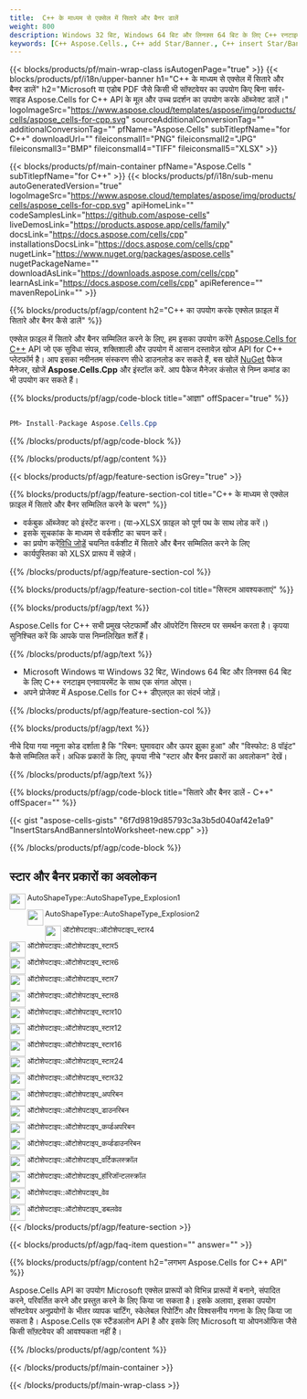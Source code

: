 ```yaml
---
title:  C++ के माध्यम से एक्सेल में सितारे और बैनर डालें
weight: 800
description: Windows 32 बिट, Windows 64 बिट और लिनक्स 64 बिट के लिए C++ रनटाइम एनवायरमेंट पर एक्सेल फ़ाइल में सितारे और बैनर डालने के लिए C++ उदाहरण कोड।
keywords: [C++ Aspose.Cells., C++ add Star/Banner., C++ insert Star/Banner., C++ create Star/Banner]
---
```

{{< blocks/products/pf/main-wrap-class isAutogenPage="true" >}}
{{< blocks/products/pf/i18n/upper-banner h1="C++ के माध्यम से एक्सेल में सितारे और बैनर डालें" h2="Microsoft या एडोब PDF जैसे किसी भी सॉफ्टवेयर का उपयोग किए बिना सर्वर-साइड Aspose.Cells for C++ API के मूल और उच्च प्रदर्शन का उपयोग करके ऑब्जेक्ट डालें।" logoImageSrc="https://www.aspose.cloud/templates/aspose/img/products/cells/aspose_cells-for-cpp.svg" sourceAdditionalConversionTag="" additionalConversionTag="" pfName="Aspose.Cells" subTitlepfName="for C++" downloadUrl="" fileiconsmall1="PNG" fileiconsmall2="JPG" fileiconsmall3="BMP" fileiconsmall4="TIFF" fileiconsmall5="XLSX" >}}

{{< blocks/products/pf/main-container pfName="Aspose.Cells " subTitlepfName="for C++" >}}
{{< blocks/products/pf/i18n/sub-menu autoGeneratedVersion="true" logoImageSrc="https://www.aspose.cloud/templates/aspose/img/products/cells/aspose_cells-for-cpp.svg" apiHomeLink="" codeSamplesLink="https://github.com/aspose-cells" liveDemosLink="https://products.aspose.app/cells/family" docsLink="https://docs.aspose.com/cells/cpp" installationsDocsLink="https://docs.aspose.com/cells/cpp" nugetLink="https://www.nuget.org/packages/aspose.cells" nugetPackageName="" downloadAsLink="https://downloads.aspose.com/cells/cpp" learnAsLink="https://docs.aspose.com/cells/cpp" apiReference="" mavenRepoLink="" >}}

{{% blocks/products/pf/agp/content h2="C++ का उपयोग करके एक्सेल फ़ाइल में सितारे और बैनर कैसे डालें" %}}

 एक्सेल फ़ाइल में सितारे और बैनर सम्मिलित करने के लिए, हम इसका उपयोग करेंगे
 [Aspose.Cells for C++](https://products.aspose.com/cells/cpp) 
API जो एक सुविधा संपन्न, शक्तिशाली और उपयोग में आसान दस्तावेज़ खोज API for C++ प्लेटफॉर्म है। आप इसका नवीनतम संस्करण सीधे डाउनलोड कर सकते हैं, बस खोलें
 [NuGet](https://www.nuget.org/packages/aspose.cells) 
 पैकेज मैनेजर, खोजें
 **Aspose.Cells.Cpp** 
 और इंस्टॉल करें. आप पैकेज मैनेजर कंसोल से निम्न कमांड का भी उपयोग कर सकते हैं।

{{% blocks/products/pf/agp/code-block title="आज्ञा" offSpacer="true" %}}

```cs

PM> Install-Package Aspose.Cells.Cpp

```

{{% /blocks/products/pf/agp/code-block %}}

{{% /blocks/products/pf/agp/content %}}

{{< blocks/products/pf/agp/feature-section isGrey="true" >}}

{{% blocks/products/pf/agp/feature-section-col title="C++ के माध्यम से एक्सेल फ़ाइल में सितारे और बैनर सम्मिलित करने के चरण" %}}

+ वर्कबुक ऑब्जेक्ट को इंस्टेंट करना। (या->XLSX फ़ाइल को पूर्ण पथ के साथ लोड करें।)
+ इसके सूचकांक के माध्यम से वर्कशीट का चयन करें।
 + का प्रयोग करें[विधि जोड़ें](https://reference.aspose.com/cells/cpp/aspose.cells.drawing/shapecollection/addautoshape/) चयनित वर्कशीट में सितारे और बैनर सम्मिलित करने के लिए
+ कार्यपुस्तिका को XLSX प्रारूप में सहेजें।

{{% /blocks/products/pf/agp/feature-section-col %}}

{{% blocks/products/pf/agp/feature-section-col title="सिस्टम आवश्यकताएं" %}}

{{% blocks/products/pf/agp/text %}}

 Aspose.Cells for C++ सभी प्रमुख प्लेटफार्मों और ऑपरेटिंग सिस्टम पर समर्थन करता है। कृपया सुनिश्चित करें कि आपके पास निम्नलिखित शर्तें हैं।

{{% /blocks/products/pf/agp/text %}}

-  Microsoft Windows या Windows 32 बिट, Windows 64 बिट और लिनक्स 64 बिट के लिए C++ रनटाइम एनवायरमेंट के साथ एक संगत ओएस।
-  अपने प्रोजेक्ट में Aspose.Cells for C++ डीएलएल का संदर्भ जोड़ें।

{{% /blocks/products/pf/agp/feature-section-col %}}

{{% blocks/products/pf/agp/text %}}

नीचे दिया गया नमूना कोड दर्शाता है कि "रिबन: घुमावदार और ऊपर झुका हुआ" और "विस्फोट: 8 पॉइंट" कैसे सम्मिलित करें। अधिक प्रकारों के लिए, कृपया नीचे "स्टार और बैनर प्रकारों का अवलोकन" देखें।

{{% /blocks/products/pf/agp/text %}}

{{% blocks/products/pf/agp/code-block title="सितारे और बैनर डालें - C++" offSpacer="" %}}

{{< gist "aspose-cells-gists" "6f7d9819d85793c3a3b5d040af42e1a9" "InsertStarsAndBannersIntoWorksheet-new.cpp" >}}

{{% /blocks/products/pf/agp/code-block %}}

<div class="container-fluid features-section bg-gray">
 <a class="anchor" id="features" name="features">
 </a>
 <div class="row">
  <div class="container">
   <h2 class="pr-ft">
 स्टार और बैनर प्रकारों का अवलोकन
   </h2>
   <div class="col-lg-4">
    <img src="/cells/net/shapes/insert-stars-and-banners-to-excel/explosion_8_points.png" align="left" width="28" height="28">
    <p class="col-lg-10" style="font-size:0.8rem !important;">
 AutoShapeType::AutoShapeType_Explosion1
    </p>
   </div>
   <div class="col-lg-4">
    <img src="/cells/net/shapes/insert-stars-and-banners-to-excel/explosion_14_points.png" align="left" width="28" height="28">
    <p class="col-lg-10" style="font-size:0.8rem !important;">
 AutoShapeType::AutoShapeType_Explosion2
    </p>
   </div>
   <div class="col-lg-4">
    <img src="/cells/net/shapes/insert-stars-and-banners-to-excel/star_4_points.png" align="left" width="28" height="28">
    <p class="col-lg-10" style="font-size:0.8rem !important;">
 ऑटोशेपटाइप::ऑटोशेपटाइप_स्टार4
    </p>
   </div>
   <div class="col-lg-4">
    <img src="/cells/net/shapes/insert-stars-and-banners-to-excel/star_5_points.png" align="left" width="28" height="28">
    <p class="col-lg-10" style="font-size:0.8rem !important;">
 ऑटोशेपटाइप::ऑटोशेपटाइप_स्टार5
    </p>
   </div>
   <div class="col-lg-4">
    <img src="/cells/net/shapes/insert-stars-and-banners-to-excel/star_6_points.png" align="left" width="28" height="28">
    <p class="col-lg-10" style="font-size:0.8rem !important;">
 ऑटोशेपटाइप::ऑटोशेपटाइप_स्टार6
    </p>
   </div>
   <div class="col-lg-4">
    <img src="/cells/net/shapes/insert-stars-and-banners-to-excel/star_7_points.png" align="left" width="28" height="28">
    <p class="col-lg-10" style="font-size:0.8rem !important;">
 ऑटोशेपटाइप::ऑटोशेपटाइप_स्टार7
    </p>
   </div>
   <div class="col-lg-4">
    <img src="/cells/net/shapes/insert-stars-and-banners-to-excel/star_8_points.png" align="left" width="28" height="28">
    <p class="col-lg-10" style="font-size:0.8rem !important;">
 ऑटोशेपटाइप::ऑटोशेपटाइप_स्टार8
    </p>
   </div>
   <div class="col-lg-4">
    <img src="/cells/net/shapes/insert-stars-and-banners-to-excel/star_10_points.png" align="left" width="28" height="28">
    <p class="col-lg-10" style="font-size:0.8rem !important;">
 ऑटोशेपटाइप::ऑटोशेपटाइप_स्टार10
    </p>
   </div>
   <div class="col-lg-4">
    <img src="/cells/net/shapes/insert-stars-and-banners-to-excel/star_12_points.png" align="left" width="28" height="28">
    <p class="col-lg-10" style="font-size:0.8rem !important;">
 ऑटोशेपटाइप::ऑटोशेपटाइप_स्टार12
    </p>
   </div>
   <div class="col-lg-4">
    <img src="/cells/net/shapes/insert-stars-and-banners-to-excel/star_16_points.png" align="left" width="28" height="28">
    <p class="col-lg-10" style="font-size:0.8rem !important;">
 ऑटोशेपटाइप::ऑटोशेपटाइप_स्टार16
    </p>
   </div>
   <div class="col-lg-4">
    <img src="/cells/net/shapes/insert-stars-and-banners-to-excel/star_24_points.png" align="left" width="28" height="28">
    <p class="col-lg-10" style="font-size:0.8rem !important;">
 ऑटोशेपटाइप::ऑटोशेपटाइप_स्टार24
    </p>
   </div>
   <div class="col-lg-4">
    <img src="/cells/net/shapes/insert-stars-and-banners-to-excel/star_32_points.png" align="left" width="28" height="28">
    <p class="col-lg-10" style="font-size:0.8rem !important;">
 ऑटोशेपटाइप::ऑटोशेपटाइप_स्टार32
    </p>
   </div>
   <div class="col-lg-4">
    <img src="/cells/net/shapes/insert-stars-and-banners-to-excel/ribbon_tilted_up.png" align="left" width="28" height="28">
    <p class="col-lg-10" style="font-size:0.8rem !important;">
 ऑटोशेपटाइप::ऑटोशेपटाइप_अपरिबन
    </p>
   </div>
   <div class="col-lg-4">
    <img src="/cells/net/shapes/insert-stars-and-banners-to-excel/ribbon_tilted_down.png" align="left" width="28" height="28">
    <p class="col-lg-10" style="font-size:0.8rem !important;">
 ऑटोशेपटाइप::ऑटोशेपटाइप_डाउनरिबन
    </p>
   </div>
   <div class="col-lg-4">
    <img src="/cells/net/shapes/insert-stars-and-banners-to-excel/ribbon_curved_and_tilted_up.png" align="left" width="28" height="28">
    <p class="col-lg-10" style="font-size:0.8rem !important;">
 ऑटोशेपटाइप::ऑटोशेपटाइप_कर्व्डअपरिबन
    </p>
   </div>
   <div class="col-lg-4">
    <img src="/cells/net/shapes/insert-stars-and-banners-to-excel/ribbon_curved_and_tilted_down.png" align="left" width="28" height="28">
    <p class="col-lg-10" style="font-size:0.8rem !important;">
ऑटोशेपटाइप::ऑटोशेपटाइप_कर्व्डडाउनरिबन
    </p>
   </div>
   <div class="col-lg-4">
    <img src="/cells/net/shapes/insert-stars-and-banners-to-excel/scroll_vertical.png" align="left" width="28" height="28">
    <p class="col-lg-10" style="font-size:0.8rem !important;">
 ऑटोशेपटाइप::ऑटोशेपटाइप_वर्टिकलस्क्रॉल
    </p>
   </div>
   <div class="col-lg-4">
    <img src="/cells/net/shapes/insert-stars-and-banners-to-excel/scroll_horizontal.png" align="left" width="28" height="28">
    <p class="col-lg-10" style="font-size:0.8rem !important;">
 ऑटोशेपटाइप::ऑटोशेपटाइप_हॉरिजॉन्टलस्क्रॉल
    </p>
   </div>
   <div class="col-lg-4">
    <img src="/cells/net/shapes/insert-stars-and-banners-to-excel/wave.png" align="left" width="28" height="28">
    <p class="col-lg-10" style="font-size:0.8rem !important;">
 ऑटोशेपटाइप::ऑटोशेपटाइप_वेव
    </p>
   </div>
   <div class="col-lg-4">
    <img src="/cells/net/shapes/insert-stars-and-banners-to-excel/double_wave.png" align="left" width="28" height="28">
    <p class="col-lg-10" style="font-size:0.8rem !important;">
 ऑटोशेपटाइप::ऑटोशेपटाइप_डबलवेव
    </p>
   </div>
  </div>
 </div>
</div>

{{< /blocks/products/pf/agp/feature-section >}}

{{< blocks/products/pf/agp/faq-item question="" answer="" >}}


{{% blocks/products/pf/agp/content h2="लगभग Aspose.Cells for C++ API" %}}

Aspose.Cells API का उपयोग Microsoft एक्सेल प्रारूपों को विभिन्न प्रारूपों में बनाने, संपादित करने, परिवर्तित करने और प्रस्तुत करने के लिए किया जा सकता है। इसके अलावा, इसका उपयोग सॉफ्टवेयर अनुप्रयोगों के भीतर व्यापक चार्टिंग, स्केलेबल रिपोर्टिंग और विश्वसनीय गणना के लिए किया जा सकता है। Aspose.Cells एक स्टैंडअलोन API है और इसके लिए Microsoft या ओपनऑफिस जैसे किसी सॉफ़्टवेयर की आवश्यकता नहीं है।

{{% /blocks/products/pf/agp/content %}}


{{< /blocks/products/pf/main-container >}}
    
{{< /blocks/products/pf/main-wrap-class >}}
